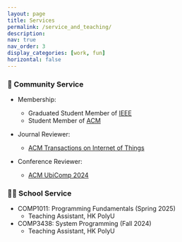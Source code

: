 ```yaml
---
layout: page
title: Services
permalink: /service_and_teaching/
description: 
nav: true
nav_order: 3
display_categories: [work, fun]
horizontal: false
---
```



### 🏫 Community Service
  - Membership:
    - Graduated Student Member of [IEEE](https://www.ieee.org/)
    - Student Member of [ACM](https://www.acm.org/)
    
  - Journal Reviewer:
    - [ACM Transactions on Internet of Things](https://dl.acm.org/journal/TIOT)
  
  - Conference Reviewer:
    - [ACM UbiComp 2024](https://www.ubicomp.org/ubicomp-iswc-2024/)
   

### 🧑‍🎓 School Service
  - COMP1011: Programming Fundamentals (Spring 2025)
    - Teaching Assistant, HK PolyU 
  - COMP3438: System Programming (Fall 2024)
    - Teaching Assistant, HK PolyU
